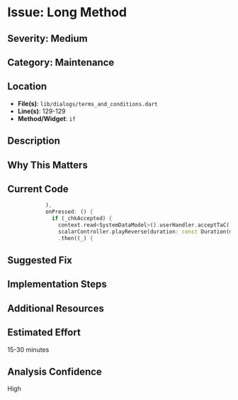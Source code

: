 # Issue: Long Method

## Severity: Medium

## Category: Maintenance

## Location
- **File(s)**: `lib/dialogs/terms_and_conditions.dart`
- **Line(s)**: 129-129
- **Method/Widget**: `if`

## Description


## Why This Matters


## Current Code
```dart
            ),
            onPressed: () {
              if (_chkAccepted) {
                context.read<SystemDataModel>().userHandler.acceptTaC();
                scalarController.playReverse(duration: const Duration(milliseconds:  300))
                .then((_) {
```

## Suggested Fix


## Implementation Steps


## Additional Resources


## Estimated Effort
15-30 minutes

## Analysis Confidence
High
